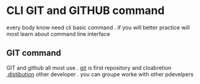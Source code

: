 # CLI GIT and GITHUB command

every body know need cli basic command . if you will better practice will most learn about command line interface

## GIT command 

GIT and github all most use . [git](https://github.com) is first repository and cloabretion ,[distibution](https://github.com) other developer . you can groupe worke with other pdevelpers